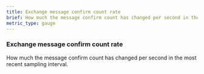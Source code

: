 ```yaml
---
title: Exchange message confirm count rate
brief: How much the message confirm count has changed per second in the most recent sampling interval.
metric_type: gauge
---
```

### Exchange message confirm count rate

How much the message confirm count has changed per second in the most recent sampling interval.
